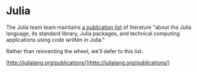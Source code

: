 # Julia

The Julia team team maintains
[a publication list](http://julialang.org/publications/) of literature
"about the Julia language, its standard library, Julia packages, and
technical computing applications using code written in Julia."

Rather than reinventing the wheel, we'll defer to this list.

[http://julialang.org/publications/](http://julialang.org/publications/)
